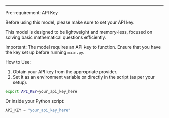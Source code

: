 ---
Pre-requirement: API Key

Before using this model, please make sure to set your API key.

This model is designed to be lightweight and memory-less, focused on solving basic mathematical questions efficiently.

Important:
The model requires an API key to function. Ensure that you have the key set up before running `main.py`.

How to Use:

1. Obtain your API key from the appropriate provider.
2. Set it as an environment variable or directly in the script (as per your setup).

```bash
export API_KEY=your_api_key_here
```

Or inside your Python script:

```python
API_KEY = "your_api_key_here"
```

